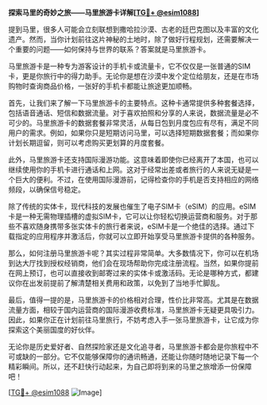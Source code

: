 **探索马里的奇妙之旅——马里旅游卡详解[[TG💪+ @esim1088](https://t.me/s/esim1088)]**

提到马里，很多人可能会立刻联想到撒哈拉沙漠、古老的廷巴克图以及丰富的文化遗产。然而，当你计划前往这片神秘的土地时，除了做好行程规划，还需要解决一个重要的问题——如何保持与世界的联系？答案就是马里旅游卡。

马里旅游卡是一种专为游客设计的手机卡或流量卡，它不仅仅是一张普通的SIM卡，更是你旅行中的得力助手。无论你是想在沙漠中发个定位给朋友，还是在市场购物时查询商品价格，一张好的手机卡都能让旅途更加顺畅。

首先，让我们来了解一下马里旅游卡的主要特点。这种卡通常提供多种套餐选择，包括语音通话、短信和数据流量。对于喜欢拍照和分享的人来说，数据流量是必不可少的。马里旅游卡的数据套餐非常灵活，从每日包到月度包应有尽有，满足不同用户的需求。例如，如果你只是短期访问马里，可以选择短期数据套餐；而如果你计划长期逗留，则可以考虑购买更划算的月度套餐。

此外，马里旅游卡还支持国际漫游功能。这意味着即使你已经离开了本国，也可以继续使用你的手机卡进行通话和上网。这对于经常出差或者旅行的人来说无疑是一个巨大的便利。不过，在使用国际漫游前，记得检查你的手机是否支持相应的网络频段，以确保信号稳定。

除了传统的实体卡，现代科技的发展也催生了电子SIM卡（eSIM）的应用。eSIM卡是一种无需物理插槽的虚拟SIM卡，它可以让你轻松切换运营商和服务。对于那些不喜欢随身携带多张实体卡的旅行者来说，eSIM卡是一个绝佳的选择。通过下载指定的应用程序并激活后，你就可以立即开始享受马里旅游卡提供的各种服务。

那么，如何注册马里旅游卡呢？其实过程非常简单。大多数情况下，你可以在机场到达大厅找到授权经销商，他们会在现场帮助你完成注册流程。当然，如果你提前在网上预订，也可以直接收到邮寄过来的实体卡或激活码。无论是哪种方式，都建议你在出发前提前了解清楚相关费用和政策，以免到了当地手忙脚乱。

最后，值得一提的是，马里旅游卡的价格相对合理，性价比非常高。尤其是在数据流量方面，相较于国内运营商的国际漫游收费标准，马里旅游卡无疑更具吸引力。因此，如果你正在计划前往马里旅行，不妨考虑入手一张马里旅游卡，让它成为你探索这个美丽国度的好伙伴。

无论你是历史爱好者、自然探险家还是文化追寻者，马里旅游卡都会是你旅程中不可或缺的一部分。它不仅能够保障你的通讯畅通，还能让你随时随地记录下每一个精彩瞬间。所以，还不赶快行动起来，为自己即将到来的马里之旅增添一份保障吧！

[[TG💪+ @esim1088](https://t.me/s/esim1088) ![Image](https://i.postimg.cc/4NQfJmqS/Snipaste-2025-05-13-00-14-12.png)]